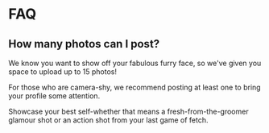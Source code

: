 # FAQ


## How many photos can I post?


We know you want to show off your fabulous furry face, so we've given you
space to upload up to 15 photos!

For those who are camera-shy, we recommend posting at least one to bring your profile
some attention. 

Showcase your best self-whether that means a fresh-from-the-groomer glamour
shot or an action shot from your last game of fetch. 